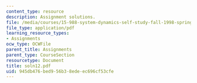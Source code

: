 ```yaml
---
content_type: resource
description: Assignment solutions.
file: /media/courses/15-988-system-dynamics-self-study-fall-1998-spring-1999/945db476bed956b38edeec696cf53cfe_soln12.pdf
file_type: application/pdf
learning_resource_types:
- Assignments
ocw_type: OCWFile
parent_title: Assignments
parent_type: CourseSection
resourcetype: Document
title: soln12.pdf
uid: 945db476-bed9-56b3-8ede-ec696cf53cfe
---
```

